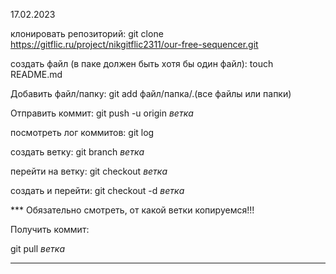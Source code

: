 17.02.2023

клонировать репозиторий:
git clone https://gitflic.ru/project/nikgitflic2311/our-free-sequencer.git

создать файл (в паке должен быть хотя бы один файл):
touch README.md

Добавить файл/папку:
git add файл/папка/.(все файлы или папки)

Отправить коммит:
git push -u origin *ветка*

посмотреть лог коммитов:
git log

создать ветку:
git branch *ветка*

перейти на ветку:
git checkout *ветка*

создать и перейти:
git checkout -d *ветка*

*** Обязательно смотреть, от какой ветки копируемся!!!

Получить коммит:

git pull *ветка*

---------------------------------------------------------------
